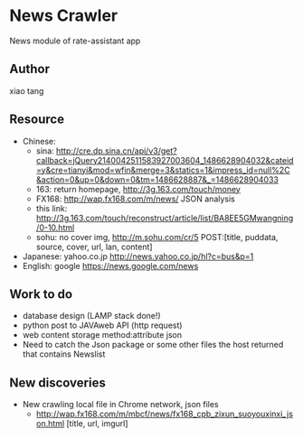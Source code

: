 # News Crawler

News module of rate-assistant app
## Author
xiao tang
## Resource
- Chinese:
	- sina: http://cre.dp.sina.cn/api/v3/get?callback=jQuery2140042511583927003604_1486628904032&cateid=y&cre=tianyi&mod=wfin&merge=3&statics=1&impress_id=null%2C&action=0&up=0&down=0&tm=1486628887&_=1486628904033
	- 163: return homepage, http://3g.163.com/touch/money
	- FX168: http://wap.fx168.com/m/news/ JSON analysis
	- this link: http://3g.163.com/touch/reconstruct/article/list/BA8EE5GMwangning/0-10.html
	- sohu: no cover img, http://m.sohu.com/cr/5
POST:[title, puddata, source, cover, url, lan, content]
- Japanese: yahoo.co.jp http://news.yahoo.co.jp/hl?c=bus&p=1
- English: google https://news.google.com/news

## Work to do
- database design (LAMP stack done!)
- python post to JAVAweb API (http request)
- web content storage method:attribute json 
- Need to catch the Json package or some other files the host returned that contains Newslist

## New discoveries
- New crawling local file in Chrome network, json files
	- http://wap.fx168.com/m/mbcf/news/fx168_cpb_zixun_suoyouxinxi_json.html [title, url, imgurl]
